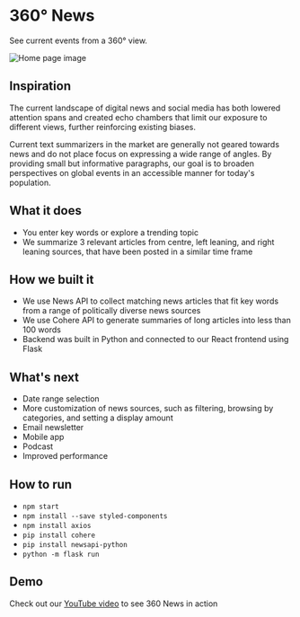 # 360° News

See current events from a 360° view.

![Home page image](https://d112y698adiu2z.cloudfront.net/photos/production/software_photos/002/344/873/datas/original.png)

## Inspiration

The current landscape of digital news and social media has both lowered attention spans and created echo chambers that limit our exposure to different views, further reinforcing existing biases.

Current text summarizers in the market are generally not geared towards news and do not place focus on expressing a wide range of angles. By providing small but informative paragraphs, our goal is to broaden perspectives on global events in an accessible manner for today's population.

## What it does

- You enter key words or explore a trending topic
- We summarize 3 relevant articles from centre, left leaning, and right leaning sources, that have been posted in a similar time frame

## How we built it

- We use News API to collect matching news articles that fit key words from a range of politically diverse news sources
- We use Cohere API to generate summaries of long articles into less than 100 words
- Backend was built in Python and connected to our React frontend using Flask

## What's next

- Date range selection
- More customization of news sources, such as filtering, browsing by categories, and setting a display amount
- Email newsletter
- Mobile app
- Podcast
- Improved performance

## How to run

- `npm start`
- `npm install --save styled-components`
- `npm install axios`
- `pip install cohere`
- `pip install newsapi-python`
- `python -m flask run`

## Demo
Check out our [YouTube video](https://youtu.be/9cZW91pytRc) to see 360 News in action 
